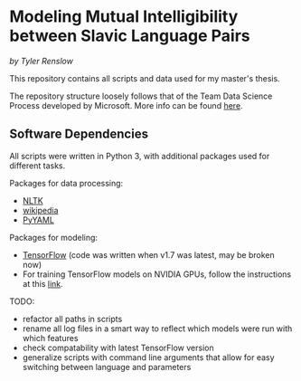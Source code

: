 # Modeling Mutual Intelligibility between Slavic Language Pairs
*by Tyler Renslow*

This repository contains all scripts and data used for my master's thesis.

The repository structure loosely follows that of the Team Data Science Process developed by Microsoft. More info can be found [here](https://docs.microsoft.com/en-us/azure/machine-learning/team-data-science-process/overview).

## Software Dependencies
All scripts were written in Python 3, with additional packages used for different tasks.

Packages for data processing:
- [NLTK](https://www.nltk.org/install.html)
- [wikipedia](https://pypi.org/project/wikipedia/)
- [PyYAML](https://pyyaml.org/wiki/PyYAMLDocumentation)

Packages for modeling:
- [TensorFlow](https://www.tensorflow.org/install) (code was written when v1.7 was latest, may be broken now)
- For training TensorFlow models on NVIDIA GPUs, follow the instructions at this [link](https://www.tensorflow.org/install/gpu).

TODO:

- refactor all paths in scripts
- rename all log files in a smart way to reflect which models were run with which features
- check compatability with latest TensorFlow version
- generalize scripts with command line arguments that allow for easy switching between language and parameters

